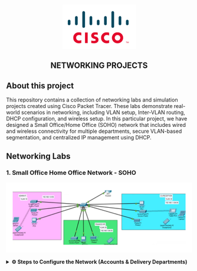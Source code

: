 <p align="center">
    <img src="./cisco-logo.png" alt="Logo" width="200">
</p>

<h2 align="center"> NETWORKING PROJECTS</h2>

## About this project

This repository contains a collection of networking labs and simulation projects created using Cisco Packet Tracer. These labs demonstrate real-world scenarios in networking, including VLAN setup, Inter-VLAN routing, DHCP configuration, and wireless setup. In this particular project, we have designed a Small Office/Home Office (SOHO) network that includes wired and wireless connectivity for multiple departments, secure VLAN-based segmentation, and centralized IP management using DHCP.

## Networking Labs

### 1. Small Office Home Office Network - SOHO

<p align="center">
    <img src="./Small Office Home Office Network -SOHO.png" alt="Small Office Home Office Network -SOHO">
</p>

<details>
<summary><strong>⚙️ Steps to Configure the Network (Accounts & Delivery Departments)</strong></summary>

<br>

## 🏢 JMD Agro Foods Pvt. Ltd. – Branch Office SOHO Network Design & Implementation

### 📍 Location: Bonalbo Village, West Bengal, India

**JMD Agro Foods Pvt. Ltd.** is a rapidly growing Indian company engaged in the **procurement and distribution of food products** across India. With over 2 million customers and operations managed from its **headquarters in Kolkata**, the company is expanding by opening a **new branch in Bonalbo village**, West Bengal. For this branch, the company requires a robust and scalable **SOHO (Small Office/Home Office)** network setup.

As a newly recruited network engineer, you have been assigned to **design and implement the SOHO network** infrastructure, ensuring secure, reliable communication among departments with wireless access and automated addressing.

---

### 🏠 What is SOHO?

**SOHO (Small Office/Home Office)** refers to a compact network designed for smaller business environments. It supports essential services like wired/wireless access, DHCP, VLAN segregation, and inter-device communication—ideal for small teams and startups.

---

### 📋 Project Requirements (SOHO Branch Setup)

✅ Use of **1 Cisco Router** and **1 Cisco Switch**  
✅ Creation of **3 Departments**:
- Admin / IT
- Finance / HR
- Customer Service / Reception

✅ Each department must:
- Be assigned to a **separate VLAN**
- Have dedicated **wireless access (WiFi)**
- Receive IP addresses **automatically via DHCP**

✅ Devices in all departments must be able to **communicate with each other**  
✅ ISP-provided base network: `192.168.1.0/24`

---

### ⚙️ Technologies Implemented in SOHO Setup

- Network Design using **Cisco Router and Access Layer Switch**
- **Correct Cabling** between networking devices
- **VLAN Configuration** and port mapping
- **Subnetting & IP Addressing**
- **Router-on-a-Stick (Inter-VLAN Routing)**
- **DHCP Server Setup** (Router as DHCP Server)
- **WLAN Configuration** (Wireless Network using Cisco APs)
- **Host Device Configuration**
- **Testing & Troubleshooting** for network performance

---

### 🧩 SOHO Network Design Summary

#### 🔗 Devices Used

- **1 Cisco Router**
- **1 Cisco Switch**
- **3 Cisco Access Points**
- **9 End Devices (PCs, Laptops)**
- **Copper Straight-Through Cables**

---

### 🧱 VLANs & Department Mapping (SOHO Zones)

| Department                | VLAN ID | IP Subnet         | VLAN Name          |
|--------------------------|---------|-------------------|--------------------|
| Admin / IT               | 10      | 192.168.1.0/27    | VLAN10_ADMIN_IT    |
| Finance / HR             | 20      | 192.168.1.32/27   | VLAN20_FINANCE_HR  |
| Customer Service / Front | 30      | 192.168.1.64/27   | VLAN30_CUSTOMER    |

---

### 🌐 IP Addressing Plan (SOHO Subnets)

| VLAN | Subnet             | Default Gateway     | DHCP Range                  |
|------|--------------------|---------------------|-----------------------------|
| 10   | 192.168.1.0/27     | 192.168.1.1         | 192.168.1.2 – 192.168.1.30  |
| 20   | 192.168.1.32/27    | 192.168.1.33        | 192.168.1.34 – 192.168.1.62 |
| 30   | 192.168.1.64/27    | 192.168.1.65        | 192.168.1.66 – 192.168.1.94 |

---

### 🛠️ Key Configuration Steps

#### 1️⃣ VLAN Configuration on Switch
```bash
Switch(config)# vlan 10
Switch(config-vlan)# name VLAN10_ADMIN_IT

Switch(config)# vlan 20
Switch(config-vlan)# name VLAN20_FINANCE_HR

Switch(config)# vlan 30
Switch(config-vlan)# name VLAN30_CUSTOMER
```
#### 2️⃣ Port Assignments per VLAN
```bash
Switch(config)# interface range fa0/1 - 3
Switch(config-if-range)# switchport mode access
Switch(config-if-range)# switchport access vlan 10

Switch(config)# interface range fa0/4 - 6
Switch(config-if-range)# switchport access vlan 20

Switch(config)# interface range fa0/7 - 9
Switch(config-if-range)# switchport access vlan 30
```

#### 3️⃣ Trunk Port to Router
```bash
Switch(config)# interface fa0/24
Switch(config-if)# switchport mode trunk
```
### 🖧 Router Configuration for Inter-VLAN Routing
```bash
Router(config)# interface gig0/0.10
Router(config-subif)# encapsulation dot1Q 10
Router(config-subif)# ip address 192.168.1.1 255.255.255.224

Router(config)# interface gig0/0.20
Router(config-subif)# encapsulation dot1Q 20
Router(config-subif)# ip address 192.168.1.33 255.255.255.224

Router(config)# interface gig0/0.30
Router(config-subif)# encapsulation dot1Q 30
Router(config-subif)# ip address 192.168.1.65 255.255.255.224
```
### DHCP Configuration
```bash
Router(config)# ip dhcp pool VLAN10
Router(dhcp-config)# network 192.168.1.0 255.255.255.224
Router(dhcp-config)# default-router 192.168.1.1

Router(config)# ip dhcp pool VLAN20
Router(dhcp-config)# network 192.168.1.32 255.255.255.224
Router(dhcp-config)# default-router 192.168.1.33

Router(config)# ip dhcp pool VLAN30
Router(dhcp-config)# network 192.168.1.64 255.255.255.224
Router(dhcp-config)# default-router 192.168.1.65
```
---
### 📡 Wireless Access Points Configuration

Each Access Point should be configured with the following details for respective departments:

| VLAN | Department                | SSID                | VLAN ID | Security Type | Password       |
|------|---------------------------|---------------------|---------|----------------|----------------|
| 10   | Admin / IT                | JMD_Admin_WiFi      | 10      | WPA2-PSK       | admin@123      |
| 20   | Finance / HR              | JMD_Finance_WiFi    | 20      | WPA2-PSK       | finance@123    |
| 30   | Customer Service / Front  | JMD_Customer_WiFi   | 30      | WPA2-PSK       | customer@123   |

#### 🔧 Example Configuration (GUI - Cisco Packet Tracer)

1. Click the Access Point  
2. Go to the **Wireless** tab  
3. Add new SSID Name (e.g., `JMD_Admin_WiFi`)  
4. Enable **Broadcast SSID**  
5. Assign VLAN ID (e.g., `10`)  
6. Set Authentication to **WPA2-PSK**  
7. Enter Passphrase (e.g., `admin@123`)  
8. Repeat for VLAN 20 and VLAN 30 with their corresponding SSIDs and VLAN IDs  

#### 🧪 Testing Wireless Configuration

- Connect a wireless laptop or PC to each SSID.  
- Verify IP assignment using `ipconfig` (should match the subnet for its VLAN).  
- Ping default gateway (e.g., `192.168.1.1` for Admin).  
- Test internet access or inter-VLAN connectivity if permitted.
